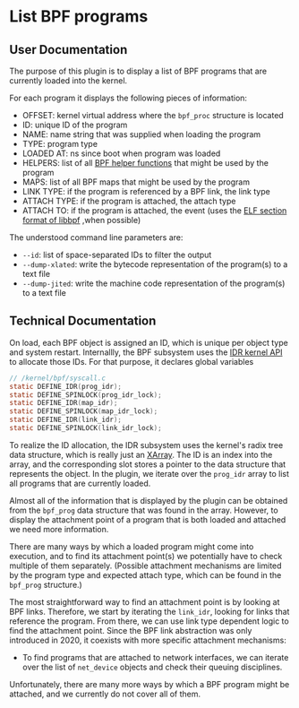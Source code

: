 # List BPF programs

## User Documentation

The purpose of this plugin is to display a list of BPF programs that
are currently loaded into the kernel.

For each program it displays the following pieces of information:

- OFFSET: kernel virtual address where the `bpf_proc` structure
is located
- ID: unique ID of the program
- NAME: name string that was supplied when loading the program
- TYPE: program type
- LOADED AT: ns since boot when program was loaded
- HELPERS: list of all
[BPF helper functions](https://www.man7.org/linux/man-pages/man7/bpf-helpers.7.html)
that might be used by the program
- MAPS: list of all BPF maps that might be used by the program
- LINK TYPE: if the program is referenced by a BPF link, the link type
- ATTACH TYPE: if the program is attached, the attach type
- ATTACH TO: if the program is attached, the event (uses the
[ELF section format of libbpf](https://libbpf.readthedocs.io/en/latest/program_types.html)
,when possible)

The understood command line parameters are:

- `--id`: list of space-separated IDs to filter the output
- `--dump-xlated`: write the bytecode representation of the program(s)
to a text file
- `--dump-jited`: write the machine code representation of the
program(s) to a text file

## Technical Documentation

On load, each BPF object is assigned an ID, which is unique per object
type and system restart. Internallly, the BPF subsystem uses the
[IDR kernel API](https://www.kernel.org/doc/html/latest/core-api/idr.html)
to allocate those IDs. For that purpose, it declares global variables

```C
// /kernel/bpf/syscall.c
static DEFINE_IDR(prog_idr);
static DEFINE_SPINLOCK(prog_idr_lock);
static DEFINE_IDR(map_idr);
static DEFINE_SPINLOCK(map_idr_lock);
static DEFINE_IDR(link_idr);
static DEFINE_SPINLOCK(link_idr_lock);
```

To realize the ID allocation, the IDR subsystem uses the kernel's
radix tree data structure, which is really just an
[XArray](https://www.kernel.org/doc/html/latest/core-api/xarray.html).
The ID is an index into the array, and the corresponding slot stores a
pointer to the data structure that represents the object.
In the plugin, we iterate over the `prog_idr` array to list all programs
that are currently loaded.

Almost all of the information that is displayed by the plugin can be
obtained from the `bpf_prog` data structure that was found in the array.
However, to display the attachment point of a program that is both
loaded and attached we need more information.

There are many ways by which a loaded program might come into execution,
and to find its attachment point(s) we potentially have to check
multiple of them separately. (Possible attachment mechanisms are
limited by the program type and expected attach type, which can be
found in the `bpf_prog` structure.)

The most straightforward way to find an attachment point is by looking
at BPF links. Therefore, we start by iterating the `link_idr`,
looking for links that reference the program. From there, we can use
link type dependent logic to find the attachment point.
Since the BPF link abstraction was only introduced in 2020, it coexists
with more specific attachment mechanisms:

- To find programs that are attached to network interfaces, we can
iterate over the list of `net_device` objects and check their queuing
disciplines.

Unfortunately, there are many more ways by which a BPF program might be
attached, and we currently do not cover all of them.

